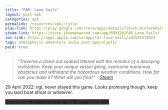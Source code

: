 ```yaml
---
title: "FAR: Lone Sails"
layout: post-apk
categories: apk
permalink: /resources/apk/:title
play-link: https://play.google.com/store/apps/details?id=ch.misterwhale.far
steam-link: https://store.steampowered.com/app/609320/FAR_Lone_Sails/
ios-link: https://apps.apple.com/us/app/far-lone-sails/id1525515023
tags: atmospheric adventure indie post-apocalyptic
paid: true
---
```


> _"Traverse a dried-out seabed littered with the remains of a decaying civilization. Keep your unique vessel going, overcome numerous obstacles and withstand the hazardous weather conditions. How far can you make it? What will you find?" - <a href="https://store.steampowered.com/app/609320/FAR_Lone_Sails/" target="_blank">Steam</a>_

<span class="timestamp">29 April 2022:</span> ngl, never played this game. Looks promising though, keep you land boat afloat or whatever.

<div class="text-center">
    <a class="btn btn-dark btn-block w-100" onclick='apk("ch.misterwhale.far_1.31.xapk")' style="text-decoration: none; background-color: #333;"> Download <b>ch.misterwhale.far_1.31.xapk</b> (431 MB)</a>
</div>
